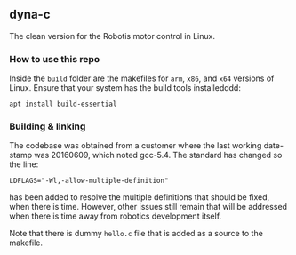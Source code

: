 ## dyna-c

The clean version for the Robotis motor control in Linux.

### How to use this repo

Inside the `build` folder are the makefiles for `arm`, `x86`, and `x64` versions of Linux. Ensure that your system has the build tools installedddd:

`apt install build-essential`

### Building & linking

The codebase was obtained from a customer where the last working date-stamp was 20160609, which noted gcc-5.4. The standard has changed so the line:

`LDFLAGS="-Wl,-allow-multiple-definition"`

has been added to resolve the multiple definitions that should be fixed, when there is time. However, other issues still remain that will be addressed when there is time away from robotics development itself.

Note that there is dummy `hello.c` file that is added as a source to the makefile.